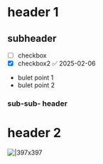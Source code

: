```table-of-contents
```
# header 1
## subheader
- [ ] checkbox
- [x] checkbox2 ✅ 2025-02-06 
- bulet point 1
- bulet point 2
### sub-sub- header


# header 2
![|397x397](https://i.imgur.com/ljlcftu.png)

